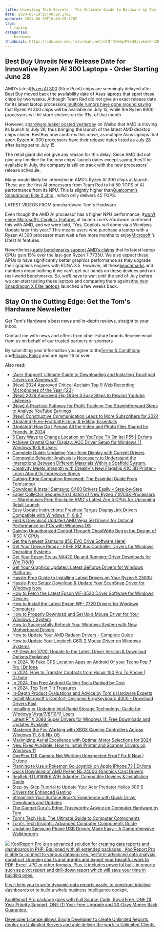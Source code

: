 ```yaml
---
title: Unveiling Tech Secrets - The Ultimate Guide to Hardware by Tom
date: 2024-08-19T10:40:29.178Z
updated: 2024-08-20T10:40:29.178Z
tags:
  - laptop
categories:
  - hardware
thumbnail: https://cdn.mos.cms.futurecdn.net/dfNffNw4qvM2k3GavukesY-320-80.jpg
---
```


## Best Buy Unveils New Release Date for Innovative Ryzen AI 300 Laptops - Order Starting June 28

AMD’s latest[Ryzen AI 300](https://tools.techidaily.com) (Strix Point) chips are seemingly delayed after Best Buy moved back the availability date of Asus laptops that sport these chips by two weeks. Although Team Red did not give an exact release date for its latest laptop processors,[multiple rumors have gone around saying](https://tools.techidaily.com) that Ryzen AI 300 chips will be available on July 15, while the Ryzen 9000 processors will hit store shelves on the 31st of that month.

 However, a[hardware leaker posted yesterday](https://tools.techidaily.com) on Weibo that AMD is moving its launch to July 28, thus bringing the launch of the latest AMD desktop chips closer. BestBuy now confirms this move, as multiple Asus laptops that sport Ryzen AI 300 processors have their release dates listed as July 28 after being set to July 15.

 The retail giant did not give any reason for this delay. Since AMD did not give any timeline for the new chips’ launch dates except saying they’ll be available in July, the company is still on track with the new processors’ release schedule.

 Many would likely be interested in AMD’s Ryzen AI 300 chips at launch. These are the first AI processors from Team Red to hit 50 TOPS of AI performance from its NPU. This is slightly higher than[Qualcomm’s Snapdragon Elite X chip](https://tools.techidaily.com) , which only delivers 45 TOPS.

 LATEST VIDEOS FROM tomshardware Tom's Hardware

 Even though the AMD AI processor has a higher NPU performance, it[won’t enjoy Microsoft’s Copilot+ features](https://tools.techidaily.com) at launch._Tom’s Hardware_ confirmed this with AMD, and we were told, “Yes, Copilot+ will come via a Windows Update later this year.” This means users who purchase a laptop with a Ryzen AI 300 processor must wait a few more months to enjoy[Microsoft](https://tools.techidaily.com) ’s latest AI features.

 Nevertheless,[early benchmarks support AMD’s claims](https://tools.techidaily.com) that its latest laptop CPUs gain 15% over the last-gen Ryzen 7 7735U. We also expect these APUs to have significantly better graphics performance as they upgrade their graphics engines with RDNA 3.5\. However, all these[benchmarks](https://tools.techidaily.com) and numbers mean nothing if we can’t get our hands on these devices and run real-world benchmarks. So, we’ll have to wait until the end of July before we can start testing these laptops and comparing them against[the new Snapdragon X Elite laptops](https://tools.techidaily.com) launched a few weeks back.

## Stay On the Cutting Edge: Get the Tom's Hardware Newsletter

 Get Tom's Hardware's best news and in-depth reviews, straight to your inbox.

 Contact me with news and offers from other Future brands  Receive email from us on behalf of our trusted partners or sponsors

 By submitting your information you agree to the[Terms & Conditions](https://futureplc.com/terms-conditions/) and[Privacy Policy](https://futureplc.com/privacy-policy/) and are aged 16 or over.

<ins class="adsbygoogle"
     style="display:block"
     data-ad-format="autorelaxed"
     data-ad-client="ca-pub-7571918770474297"
     data-ad-slot="1223367746"></ins>



<ins class="adsbygoogle"
     style="display:block"
     data-ad-client="ca-pub-7571918770474297"
     data-ad-slot="8358498916"
     data-ad-format="auto"
     data-full-width-responsive="true"></ins>

<span class="atpl-alsoreadstyle">Also read:</span>
<div><ul>
<li><a href="https://hardware-help.techidaily.com/acer-support-ultimate-guide-to-downloading-and-installing-touchpad-drivers-on-windows-11/"><u>[Acer Support] Ultimate Guide to Downloading and Installing Touchpad Drivers on Windows 11</u></a></li>
<li><a href="https://screen-mirroring-recording.techidaily.com/new-2024-approved-critical-acclaim-top-9-web-recording-microphones-of-the-year-23/"><u>[New] 2024 Approved  Critical Acclaim  Top 9 Web Recording Microphones of the Year ('23)</u></a></li>
<li><a href="https://youtube-lab.techidaily.com/024-approved-flip-order-3-easy-steps-to-rewind-youtube-listeners/"><u>[New] 2024 Approved  Flip Order  3 Easy Steps to Rewind Youtube Listeners</u></a></li>
<li><a href="https://youtube-video-recordings.techidaily.com/new-a-practical-pathway-for-profit-tracking-the-straightforward-steps-to-analyze-youtube-earnings/"><u>[New] A Practical Pathway for Profit Tracking  The Straightforward Steps to Analyze YouTube Earnings</u></a></li>
<li><a href="https://youtube-sure.techidaily.com/onstructive-communication-leads-to-more-subscribers-for-2024/"><u>[New] Constructive Communication Leads to More Subscribers for 2024</u></a></li>
<li><a href="https://some-techniques.techidaily.com/updated-free-football-filming-and-editing-essentials/"><u>[Updated] Free-Football Filming & Editing Essentials</u></a></li>
<li><a href="https://facebook-videos.techidaily.com/updated-how-do-i-peruse-all-the-video-and-photo-files-shared-by-friends-in-2024/"><u>[Updated] How Do I Peruse All the Video and Photo Files Shared by Friends, In 2024</u></a></li>
<li><a href="https://location-fake.techidaily.com/5-easy-ways-to-change-location-on-youtube-tv-on-itel-p55-drfone-by-drfone-virtual-android/"><u>5 Easy Ways to Change Location on YouTube TV On Itel P55 | Dr.fone</u></a></li>
<li><a href="https://hardware-help.techidaily.com/achieve-crystal-clear-display-aoc-driver-setup-for-windows-11-windows-10-and-8-users/"><u>Achieve Crystal Clear Display: AOC Driver Setup for Windows 11, Windows 10 & 8 Users</u></a></li>
<li><a href="https://hardware-help.techidaily.com/complete-guide-updating-your-acer-display-with-current-drivers/"><u>Complete Guide: Updating Your Acer Display with Current Drivers</u></a></li>
<li><a href="https://hardware-help.techidaily.com/composite-behavior-analysis-is-necessary-to-understand-the-interactions-between-different-materials-within-a-scaffold-system/"><u>Composite Behavior Analysis Is Necessary to Understand the Interactions Between Different Materials Within a Scaffold System.</u></a></li>
<li><a href="https://hardware-tips.techidaily.com/creativity-meets-strength-with-crealitys-new-flagship-k1c-3d-printer-learn-about-its-impressive-specs/"><u>Creativity Meets Strength with Creality's New Flagship K1C 3D Printer - Learn About Its Impressive Specs</u></a></li>
<li><a href="https://hardware-help.techidaily.com/cutting-edge-computing-reviewed-the-essential-guide-from-tomamoor/"><u>Cutting-Edge Computing Reviewed: The Essential Guide From Tom'amoor</u></a></li>
<li><a href="https://hardware-help.techidaily.com/download-and-install-samsung-c460-drivers-easily-step-by-step/"><u>Download & Install Samsung C460 Drivers Easily – Step-by-Step</u></a></li>
<li><a href="https://hardware-help.techidaily.com/eager-collector-secures-first-batch-of-new-ryzen-7-9700x-processors-warehouses-prep-stockpile-amds-latest-zen-5-cpus-for-upcoming-retail-launch/"><u>Eager Collector Secures First Batch of New Ryzen 7 9700X Processors — Warehouses Prep Stockpile AMD's Latest Zen 5 CPUs for Upcoming Retail Launch</u></a></li>
<li><a href="https://hardware-help.techidaily.com/easy-update-instructions-freshest-targus-displaylink-drivers-compatible-with-windows-11-8-and-7/"><u>Easy Update Instructions: Freshest Targus DisplayLink Drivers Compatible with Windows 11, 8 & 7</u></a></li>
<li><a href="https://hardware-help.techidaily.com/find-and-download-updated-amd-vega-56-drivers-for-optimal-performance-on-pcs-with-windows-os/"><u>Find & Download Updated AMD Vega 56 Drivers for Optimal Performance on PCs with Windows OS</u></a></li>
<li><a href="https://hardware-help.techidaily.com/gaining-unauthorized-control-through-ghostwrite-bug-in-the-design-of-risc-v-cpus/"><u>Gaining Unauthorized Control Through GhostWrite Bug in the Design of RISC-V CPUs</u></a></li>
<li><a href="https://hardware-help.techidaily.com/get-the-newest-samsung-850-evo-drive-software-here/"><u>Get the Newest Samsung 850 EVO Drive Software Here!</u></a></li>
<li><a href="https://hardware-help.techidaily.com/get-your-device-ready-free-sm-bus-controller-drivers-for-windows-operating-systems/"><u>Get Your Device Ready - FREE SM Bus Controller Drivers for Windows Operating Systems</u></a></li>
<li><a href="https://hardware-help.techidaily.com/get-your-epson-stylus-nx420-up-and-running-driver-downloads-for-win-7810/"><u>Get Your Epson Stylus NX420 Up and Running: Driver Downloads for Win 7/8/10</u></a></li>
<li><a href="https://hardware-help.techidaily.com/get-your-graphics-updated-latest-geforce-drivers-for-windows-platforms/"><u>Get Your Graphics Updated: Latest GeForce Drivers for Windows Platforms</u></a></li>
<li><a href="https://hardware-help.techidaily.com/hassle-free-guide-to-installing-latest-drivers-on-your-ryzen-5-2500u/"><u>Hassle-Free Guide to Installing Latest Drivers on Your Ryzen 5 2500U</u></a></li>
<li><a href="https://hardware-help.techidaily.com/hassle-free-setup-download-and-update-your-scansnap-driver-for-windows-now/"><u>Hassle-Free Setup: Download & Update Your ScanSnap Driver for Windows Now</u></a></li>
<li><a href="https://hardware-help.techidaily.com/how-to-fetch-the-latest-epson-wf-3520-driver-software-for-windows-devices/"><u>How to Fetch the Latest Epson WF-3520 Driver Software for Windows Devices</u></a></li>
<li><a href="https://hardware-help.techidaily.com/how-to-install-the-latest-epson-wf-7720-drivers-for-windows-computers/"><u>How to Install the Latest Epson WF- 7720 Drivers for Windows Computers</u></a></li>
<li><a href="https://hardware-help.techidaily.com/how-to-properly-download-and-set-up-a-mouse-driver-for-your-windows-7-system/"><u>How to Properly Download and Set Up a Mouse Driver for Your Windows 7 System</u></a></li>
<li><a href="https://hardware-help.techidaily.com/how-to-successfully-refresh-your-windows-system-with-new-motherboard-drivers/"><u>How to Successfully Refresh Your Windows System with New Motherboard Drivers</u></a></li>
<li><a href="https://hardware-help.techidaily.com/how-to-update-your-amd-radeon-drivers-complete-guide/"><u>How to Update Your AMD Radeon Drivers - Complete Guide</u></a></li>
<li><a href="https://hardware-help.techidaily.com/how-to-update-your-logitech-g6-2-mouse-driver-on-windows-systems/"><u>How to Update Your Logitech G6지 2 Mouse Driver on Windows Systems</u></a></li>
<li><a href="https://hardware-help.techidaily.com/hp-deskjet-3700-update-to-the-latest-driver-version-and-download-options-explained/"><u>HP DeskJet 3700: Update to the Latest Driver Version & Download Options Explained</u></a></li>
<li><a href="https://android-location.techidaily.com/in-2024-10-fake-gps-location-apps-on-android-of-your-tecno-pop-7-pro-drfone-by-drfone-virtual/"><u>In 2024, 10 Fake GPS Location Apps on Android Of your Tecno Pop 7 Pro | Dr.fone</u></a></li>
<li><a href="https://android-transfer.techidaily.com/in-2024-how-to-transfer-contacts-from-honor-100-pro-to-phone-drfone-by-drfone-transfer-from-android-transfer-from-android/"><u>In 2024, How to Transfer Contacts from Honor 100 Pro To Phone | Dr.fone</u></a></li>
<li><a href="https://digital-screen-recording.techidaily.com/in-2024-top-free-android-calling-tools-ranked-by-cost/"><u>In 2024, Top Free Android Calling Tools Ranked by Cost</u></a></li>
<li><a href="https://some-tips.techidaily.com/in-2024-top-text-tilt-treasures/"><u>In 2024, Top Text Tilt Treasures</u></a></li>
<li><a href="https://hardware-help.techidaily.com/in-depth-product-evaluations-and-advice-by-toms-hardware-experts/"><u>In-Depth Product Evaluations and Advice by Tom's Hardware Experts</u></a></li>
<li><a href="https://hardware-help.techidaily.com/install-microsofts-comfort-designed-ergokeyboard-4000-download-drivers-fast/"><u>Install Microsoft's Comfort-Designed ErgoKeyboard 4000 - Download Drivers Fast</u></a></li>
<li><a href="https://hardware-help.techidaily.com/installing-or-updating-intel-rapid-storage-technology-guide-for-windows-vista781011-users/"><u>Installing or Updating Intel Rapid Storage Technology: Guide for Windows Vista/7/8/10/11 Users</u></a></li>
<li><a href="https://hardware-help.techidaily.com/latest-rtx-2080-super-drivers-for-windows-11-free-downloads-and-updates-available/"><u>Latest RTX 2080 Super Drivers for Windows 11: Free Downloads and Updates Available</u></a></li>
<li><a href="https://hardware-help.techidaily.com/mastered-the-fix-working-with-xbox-gaming-controllers-across-windows-11-8-and-nix-os/"><u>Mastered the Fix: Working with XBOX Gaming Controllers Across Windows 11, 8 & Nix OS</u></a></li>
<li><a href="https://extra-approaches.techidaily.com/maximizing-aerial-excellence-with-optimal-motor-selections-for-2024/"><u>Maximizing Aerial Excellence with Optimal Motor Selections for 2024</u></a></li>
<li><a href="https://hardware-help.techidaily.com/new-fixes-available-how-to-install-printer-and-scanner-drivers-on-windows-11/"><u>New Fixes Available: How to Install Printer and Scanner Drivers on Windows 11</u></a></li>
<li><a href="https://fix-guide.techidaily.com/oneplus-12r-camera-not-working-unexpected-error-fix-it-now-drfone-by-drfone-fix-android-problems-fix-android-problems/"><u>OnePlus 12R Camera Not Working Unexpected Error? Fix It Now | Dr.fone</u></a></li>
<li><a href="https://ios-pokemon-go.techidaily.com/planning-to-use-a-pokemon-go-joystick-on-apple-iphone-7-drfone-by-drfone-virtual-ios/"><u>Planning to Use a Pokemon Go Joystick on Apple iPhone 7? | Dr.fone</u></a></li>
<li><a href="https://hardware-help.techidaily.com/quick-download-of-amd-ryzen-n5-2400g-graphics-card-drivers/"><u>Quick Download of AMD Ryzen N5 2400G Graphics Card Drivers</u></a></li>
<li><a href="https://hardware-help.techidaily.com/realtek-rtl8188ee-wifi-adapter-compatible-devices-and-installation-guide/"><u>Realtek RTL8188EE WiFi Adapter: Compatible Devices & Installation Guide</u></a></li>
<li><a href="https://hardware-help.techidaily.com/step-by-step-tutorial-to-update-your-acer-predator-helios-300s-drivers-for-enhanced-gaming/"><u>Step-by-Step Tutorial to Update Your Acer Predator Helios 300'S Drivers for Enhanced Gaming</u></a></li>
<li><a href="https://hardware-help.techidaily.com/1722968635485-streamline-your-surface-books-experience-with-quick-driver-downloads-and-updates/"><u>Streamline Your Surface Book's Experience with Quick Driver Downloads and Updates</u></a></li>
<li><a href="https://hardware-help.techidaily.com/the-gadget-gurus-edge-trustworthy-advice-on-computer-hardware-by-tom/"><u>The Gadget Guru's Edge: Trustworthy Advice on Computer Hardware by Tom</u></a></li>
<li><a href="https://hardware-help.techidaily.com/toms-tech-hub-the-ultimate-guide-to-computer-components/"><u>Tom's Tech Hub: The Ultimate Guide to Computer Components</u></a></li>
<li><a href="https://hardware-help.techidaily.com/toms-tech-insights-advanced-computer-components-guide/"><u>Tom's Tech Insights: Advanced Computer Components Guide</u></a></li>
<li><a href="https://hardware-help.techidaily.com/updating-samsung-phone-usb-drivers-made-easy-a-comprehensive-walkthrough/"><u>Updating Samsung Phone USB Drivers Made Easy – A Comprehensive Walkthrough</u></a></li>
</ul></div>

<!-- affiliate ads begin -->
<a href="https://secure.2checkout.com/order/checkout.php?PRODS=4737285&QTY=1&AFFILIATE=108875&CART=1"><img src="https://secure.avangate.com/images/merchant/b2f83c409ce63012229fb9cd465bdcfe/products/copy_reporting_system.png" border="0">  KoolReport Pro  is an advanced solution for creating data reports and dashboards in PHP. Equipped with all  extended packages , KoolReport Pro is able to connect to various datasources, perform advanced data analysis, construct stunning charts and graphs and export your beautiful work to PDF, Excel, JPG or other formats. Plus, it includes powerful built-in reports such as pivot report and drill-down report which will save your time in building ones. 

 It will help you to write dynamic data reports easily, to construct intuitive dashboards or to build a whole business intelligence cockpit. 

  KoolReport Pro  package goes with Full Source Code, Royal Free, ONE (1) Year Priority Support, ONE (1) Year Free Upgrade and 30-Days Money Back Guarantee. 

  Developer License  allows  Single Developer  to create Unlimited Reports, deploy on Unlimited Servers and able deliver the work to Unlimited Clients. </a>
<!-- affiliate ads end -->